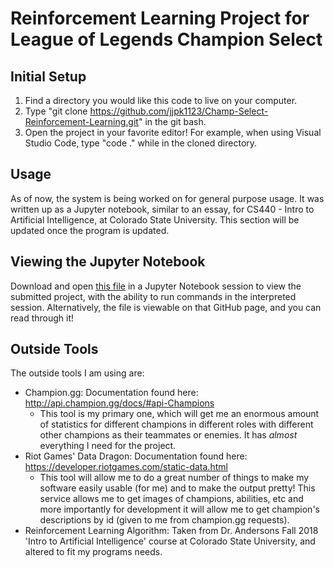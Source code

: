 # Reinforcement Learning Project for League of Legends Champion Select

## Initial Setup
1. Find a directory you would like this code to live on your computer.
2. Type "git clone https://github.com/jjpk1123/Champ-Select-Reinforcement-Learning.git" in the git bash.
3. Open the project in your favorite editor! For example, when using Visual Studio Code, type "code ." while in the cloned directory.

## Usage
As of now, the system is being worked on for general purpose usage. It was written up as a Jupyter notebook, similar to an essay, for CS440 - Intro to Artificial Intelligence, at Colorado State University.
This section will be updated once the program is updated.

## Viewing the Jupyter Notebook
Download and open [this file](https://github.com/jjpk1123/Champ-Select-Reinforcement-Learning/blob/master/JUPYTER_NOTEBOOK/Pecquet-SemesterProject.ipynb) in a Jupyter Notebook session to view the submitted project, with the ability to run commands in the interpreted session. Alternatively, the file is viewable on that GitHub page, and you can read through it!

## Outside Tools
The outside tools I am using are:
   * Champion.gg: Documentation found here: http://api.champion.gg/docs/#api-Champions
        * This tool is my primary one, which will get me an enormous amount of statistics for different champions in different roles with different other champions as their teammates or enemies. It has *almost* everything I need for the project.
   * Riot Games' Data Dragon: Documentation found here: https://developer.riotgames.com/static-data.html
        * This tool will allow me to do a great number of things to make my software easily usable (for me) and to make the output pretty! This service allows me to get images of champions, abilities, etc and more importantly for development it will allow me to get champion's descriptions by id (given to me from champion.gg requests).
   * Reinforcement Learning Algorithm: Taken from Dr. Andersons Fall 2018 'Intro to Artificial Intelligence' course at Colorado State University, and altered to fit my programs needs.  
